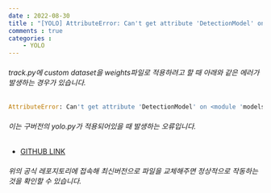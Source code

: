 ```yaml
---
date : 2022-08-30
title : "[YOLO] AttributeError: Can't get attribute 'DetectionModel' on <module 'models.yolo' from '...'> 해결방법"
comments : true
categories : 
    - YOLO
---
```


###### track.py에 custom dataset을 weights파일로 적용하려고 할 때 아래와 같은 에러가 발생하는 경우가 있습니다. 
```python
AttributeError: Can't get attribute 'DetectionModel' on <module 'models.yolo' from './models/yolo.py'>
```

###### 이는 구버전의 yolo.py가 적용되어있을 때 발생하는 오류입니다.

* [GITHUB LINK](https://github.com/ultralytics/yolov5/blob/master/models/yolo.py)

###### 위의 공식 레포지토리에 접속해 최신버전으로 파일을 교체해주면 정상적으로 작동하는 것을 확인할 수 있습니다.